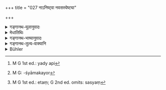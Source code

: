 +++
title = "027 नाऽनिष्ट्वा नवसस्येष्ट्या"

+++

<details><summary>गङ्गानथ-मूलानुवादः</summary>

Without having performed the New-Harvest sacrifice, and the animal Sacrifice, the Brāhmaṇa, who has set up the fire, shall not eat new grain or meat,—if he desires to live a long life.—(27)
</details>

<details><summary>मेधातिथिः</summary>

**अग्निमान्** आहिताग्निर् अत्राभिप्रेतः, व्रताधिकारात् । तस्य होमस्य याजुर्वेदिकं व्रतम् । **नानिष्ट्वा पशुना** मांसं समश्नीयान् नाग्रयणेन नवान्नम् इति । 

- नियमानुपालने फलम् आह । **दीर्घम् आयुर् जिजीविषुः** । आयुःशब्देन प्रबन्धवत्यः प्राणापानवृत्तय उच्यन्ते । द्वितीया च सत्य् अपि जीवतेर् अकर्मकत्वे ऽपि इषिक्रियापेक्षया । सन्नन्तो ऽपि धातुर् इच्छायां वर्तते । अत्रापि[^७८] दर्शने इषेः कर्म प्रकृत्यर्थो न बाह्यम्, इच्छा वेक्ष्यमाणं प्रति गुणभूता, प्रकृतिप्रत्ययौ प्रययार्थं सह ब्रुवत इति सन्नन्ताद् अन्यत्रापि । अस्मिन्न् अपि दर्शने आयुःशब्देन कालो लक्षयिष्यते, दीर्घकालं जीवनम् इच्छन् । तत्र "कालता वावगन्तव्या कर्मसंज्ञा ह्य् अकर्मणाम्" इति कर्मत्वम् । 


[^७८]:
     M G 1st ed.: yady api

- एष चाहिताग्नेः पशुबन्धे नियमः, आग्रयणे ऽपि । गृह्याग्निमतो ऽपि **गृह्यस्मृतिषु** नियमतया आग्रयणं विहितम् । 

- यच् चेदं "शरदि नवन्नम्" इति, तत् व्रीहिश्यामाकयोर्[^७९] न यवानाम् । न च सस्यमात्रेण सस्येष्टियागः, न च माषम् उद्गादिना । यत इदं शास्त्रान्तरसापेक्षम्, न स्वतो विधायकम् इत्य् उक्तम् । शास्त्रान्तरेषु च व्रीहिश्यामाकयवैर् आग्रयणेष्टिर् विहिता । 


[^७९]:
     M G: -śyāmakayor

- किं त्व् अन्यद् अपि सस्यं नाशितव्यम् अकृतायाम् आग्रयणेष्टौ । यद् उक्तम् अविशेषेण "सस्यं नाश्नीयात्" इति । तन्निषेधे ह्य् अभिप्रेते इयद् एवावक्ष्यत्- "आग्रयणं व्रीहिश्यामाकयवानाम्, सस्यं[^८०] नाश्नीयाद् अग्निहोत्रम् अहुत्वा" इति । एवं सूत्रकारेण पठितम्- "आग्रयणं व्रीहिस्यामाकयवानाम्, सस्यं नाश्नीयाद् अग्निहोत्रम् अहुत्वा" इति । अतो ऽयं सस्यशब्दो न प्रतिनियतविषय एव ॥ ४.२७ ॥


[^८०]:
     M G 1st ed.: etaṃ; G 2nd ed. omits: sasyaṃ
</details>

<details><summary>गङ्गानथ-भाष्यानुवादः</summary>

The term ‘*Agnimān*’ must stand here for one who has set up the Fire; because ‘observances’ form the subject matter of the context; and it is in connection with the *Agnihotra-homa* that we have ‘observances’ laid down in the Yajur-veda.

Without having performed the Animal Sacrifice, he shall not eat meat, nor shall be eat new grain without having performed the New-Harvest Sacrifice.

The text next describes the reward accruing from the observing of this rule—‘*if he desires to live a long life*.’ The term, ‘*āyu*,’ ‘life,’ denotes the function of the out-and-in-breathings operating continuously. Even though the verb, to live,’ is intransitive, yet we have the accusative ending, in view of the action of ‘desiring,’—this act of *desiring* being expressed by the verb (‘to live) as ending in the desiderative affix ‘*san*.’ Though, as a matter of fact, the object of the act of ‘desiring’ is what is denoted by the root to which the desiderative is affixed (*i.e*., *living*), and not anything outside the desiderative term itself,—and the *desire* is subordinate to *what is desired*,—yet there need be nothing incongruous in the suggested construction, in view of the dictum that ‘the basic term and the affix jointly denote what is expressed by the affix’; so that the accusative ending may be attributed to what is expressed by the desiderative word as a whole. According to this view also, the term ‘*āyti*’ ‘life,’ would he indicative of a period of *time*, the meaning being ‘if he desires a life lasting for a long time.’ So that the accusative would he due to the dictum that ‘in the case of intransitive verbs, the time-period may be regarded as an object.’

This rule, relating to the man with the Fire performing the Animal Sacrifice, applies to the case of the *Āgrayaṇa* sacrifice also. Because the Gṛhya texts have prescribed the *Āgrayaṇa* as an obligatory rite for one who has only the domestic fire.

As for the rule that ‘the New-Harvest Sacrifice is to be performed in the autumn,’ this refers to the *Vrīhi* and the *Śyāmāka* grains, not to the *Yava*. Nor is it necessary to perform the Harvest-Sacrifice at each and every harvest; nor is it performed with such grains as the *Māṣa*, the *Mudga*, and the like. That all this is so follows from the fact that the present text is dependent upon other scriptural injunctions, and it is not itself a self-sufficient injunction, as we have already explained. And in other scriptural injunctions it has been laid down that the *Āgrayaṇeṣṭi* is to be performed with the *Vrīhi*, the
*Śyāmāka* and the *Yam*.

Though this is so, yet other. grains also should not be eaten, until the
*Āgrayaṇeṣṭi* has been performed; since it has been stated in general
terms that ‘he shall eat *no new grains* and if the author had meant to prohibit the eating of only those grains with which the *Āgrayaṇeṣṭi* is performed, then he should have said—‘He shall not eat the *Vrīhi*, the
*Śyāmāka* and the *Yava*, until he has made the offering;’ while what
the author of the *Sūtra* has said is—‘The Āgrayaṇa is to be performed with the *Vrīhi*, the *Śyāmāka* and the *Vara*; *one shall eat no new grains* until one has made the offering;’ so that the term ‘*grain*’ cannot stand for any particular grains only.—(27).
</details>

<details><summary>गङ्गानथ-तुल्य-वाक्यानि</summary>

*Gobhila-Smṛti* (3.94).—‘The man who eats new grains without having
offered it in sacrifice, for him the expiation consists in making the Vaiśvānara offering.’
</details>

<details><summary>Bühler</summary>

027	A Brahmana, who keeps sacred fires, shall, if he desires to live long, not eat new grain or meat, without having offered the (Agrayana) Ishti with new grain and an animal-(sacrifice).
</details>
